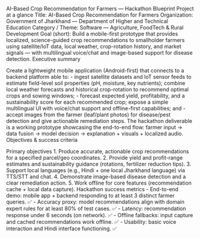 AI-Based Crop Recommendation for Farmers —
 Hackathon Blueprint
 Project at a glance
 Title: AI-Based Crop Recommendation for Farmers
 Organization: Government of Jharkhand — Department of Higher and Technical Education
 Category / Theme: Software — Agriculture, FoodTech & Rural Development
 Goal (short): Build a mobile-first prototype that provides localized, science-guided crop recommendations
 to smallholder farmers using satellite/IoT data, local weather, crop-rotation history, and market signals —
 with multilingual voice/chat and image-based support for disease detection.
 Executive summary
 
 Create a lightweight mobile application (Android-first) that connects to a backend platform able to: - ingest
 satellite datasets and IoT sensor feeds to estimate field-level soil properties (pH, moisture, key nutrients); 
combine local weather forecasts and historical crop-rotation to recommend optimal crops and sowing
 windows; - forecast expected yield, profitability, and a sustainability score for each recommended crop; 
expose a simple multilingual UI with voice/chat support and offline-first capabilities; and - accept images
 from the farmer (leaf/plant photos) for disease/pest detection and give actionable remediation steps.
 The hackathon deliverable is a working prototype showcasing the end-to-end flow: farmer input → data
 fusion → model decision → explanation + visuals + localized audio.
 Objectives & success criteria
 
 Primary objectives 1. Produce accurate, actionable crop recommendations for a specified parcel/geo
coordinates. 2. Provide yield and profit-range estimates and sustainability guidance (rotations, fertilizer
 reduction tips). 3. Support local languages (e.g., Hindi + one local Jharkhand language) via TTS/STT and chat.
 4. Demonstrate image-based disease detection and a clear remediation action. 5. Work offline for core
 features (recommendation cache + local data capture).
 Hackathon success metrics - End-to-end demo: mobile app + backend responding to at least 3 distinct
 farmer queries. ✅ - Accuracy proxy: model recommendations align with domain expert rules for at least
 80% of test cases. ✅ - Latency: recommendation response under 6 seconds (on network). ✅ - Offline
 fallbacks: input capture and cached recommendations work offline. ✅ - Usability: basic voice interaction
 and Hindi interface functioning. ✅
 

